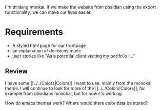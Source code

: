 I'm thinking monkai. If we make the website from obsidian using the export functionality, we can make our lives easier.

# Requirements
- A styled html page for our frontpage
- an explaination of decisions made
- user stories like "As a potential client visiting my portfolio I..."


## Review

I have some [[../../Colors|Colors]] I want to use, mainly from the monokai theme. I will continue to look for more of the [[../../Colors|Colors]], for example from obsidians monokai, but for now it's working.

How do emacs themes work? Where would there color data be stored?